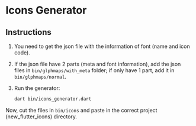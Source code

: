 # Icons Generator

## Instructions

1. You need to get the json file with the information of font (name and icon code).
2. If the json file have 2 parts (meta and font information), add the json files in `bin/glphmaps/with_meta` folder; if only have 1 part, add it in `bin/glphmaps/normal`.
3. Run the generator:

    ```bash
    dart bin/icons_generator.dart
    ```

Now, cut the files in `bin/icons` and paste in the correct project (new_flutter_icons) directory.
